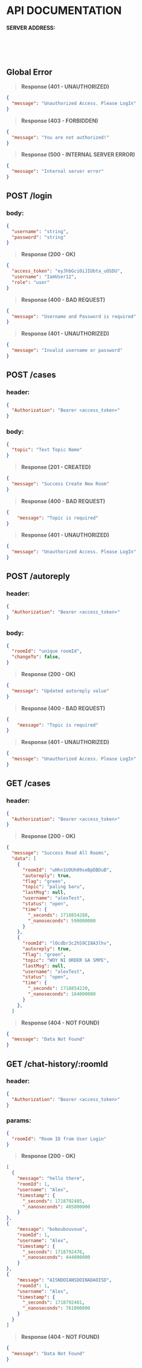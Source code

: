 # API DOCUMENTATION

#### SERVER ADDRESS:

&nbsp;

&nbsp;

## Global Error

> __Response (401 - UNAUTHORIZED)__

```json
{
  "message": "Unauthorized Access. Please LogIn"
}
```

> __Response (403 - FORBIDDEN)__

```json
{
  "message": "You are not authorized!"
}
```

> __Response (500 - INTERNAL SERVER ERROR)__

```json
{
  "message": "Internal server error"
}
```

## POST /login

### body:

```json
{
  "username": "string",
  "password": "string"
}
```

> __Response (200 - OK)__

```json
{
  "access_token": "eyJhbGciOiJIUbta_uOSDU",
  "username": "IamUser12",
  "role": "user"
}
```

> __Response (400 - BAD REQUEST)__

```json
{
  "message": "Username and Password is required"
}
```

> __Response (401 - UNAUTHORIZED)__

```json
{
  "message": "Invalid username or password"
}
```

## POST /cases

### header:

```json
{
  "Authorization": "Bearer <access_token>"
}
```

### body:

```json
{
  "topic": "Text Topic Name"
}
```

> __Response (201 - CREATED)__

```json
{
  "message": "Success Create New Room"
}
```

> __Response (400 - BAD REQUEST)__

```json
{
    "message": "Topic is required"
}
```

> __Response (401 - UNAUTHORIZED)__

```json
{
  "message": "Unauthorized Access. Please LogIn"
}
```

## POST /autoreply

### header:

```json
{
  "Authorization": "Bearer <access_token>"
}
```

### body:

```json
{
  "roomId": "unique roomId",
  "changeTo": false,
}
```

> __Response (200 - OK)__

```json
{
  "message": "Updated autoreply value"
}
```

> __Response (400 - BAD REQUEST)__

```json
{
    "message": "Topic is required"
}
```

> __Response (401 - UNAUTHORIZED)__

```json
{
  "message": "Unauthorized Access. Please LogIn"
}
```

## GET /cases

### header:

```json
{
  "Authorization": "Bearer <access_token>"
}
```

> __Response (200 - OK)__

```json
{
  "message": "Success Read All Rooms",
  "data": [
    {
      "roomId": "uHhn1UOUh09seBpDBDuB",
      "autoreply": true,
      "flag": "green",
      "topic": "paling baru",
      "lastMsg": null,
      "username": "alexTest",
      "status": "open",
      "time": {
        "_seconds": 1718854288,
        "_nanoseconds": 590000000
      }
    },
    {
      "roomId": "lOcdbr3c2hS9CI8A3lhv",
      "autoreply": true,
      "flag": "green",
      "topic": "WOY NI ORDER GA SMPE",
      "lastMsg": null,
      "username": "alexTest",
      "status": "open",
      "time": {
        "_seconds": 1718854220,
        "_nanoseconds": 164000000
      }
    },
  ]
```

> __Response (404 - NOT FOUND)__

```json
{
  "message": "Data Not Found"
}
```

## GET /chat-history/:roomId

### header:

```json
{
  "Authorization": "Bearer <access_token>"
}
```

### params:

```json
{
  "roomId": "Room ID from User Login"
}
```

> __Response (200 - OK)__

```json
[
  {
    "message": "hello there",
    "roomId": 1,
    "username": "Alex",
    "timestamp": {
      "_seconds": 1718792485,
      "_nanoseconds": 485000000
    }
},
{
    "message": "boboubouvouo",
    "roomId": 1,
    "username": "Alex",
    "timestamp": {
      "_seconds": 1718792476,
      "_nanoseconds": 444000000
    }
},
{
    "message": "AISNDOIANSDOINADAOISD",
    "roomId": 1,
    "username": "Alex",
    "timestamp": {
      "_seconds": 1718792481,
      "_nanoseconds": 761000000
    }
  }
]
```

> __Response (404 - NOT FOUND)__

```json
{
  "message": "Data Not Found"
}
```
